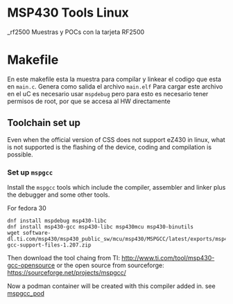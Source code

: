 # MSP430 Tools Linux


_rf2500
Muestras y POCs con la tarjeta RF2500


# Makefile
En este makefile esta la muestra para compilar y linkear el codigo que
esta en `main.c`.
Genera como salida el archivo `main.elf`
Para cargar este archivo en el uC es necesario usar `mspdebug` pero para 
esto es necesario tener permisos de root, por que se accesa al HW directamente


## Toolchain set up

Even when the official version of CSS does not support eZ430 in linux, what is
not supported is the flashing of the device, coding and compilation is possible.

### Set up `mspgcc`

Install the `mspgcc` tools which include the compiler, assembler and linker
plus the debugger and some other tools.

For fedora 30
```
dnf install mspdebug msp430-libc
dnf install msp430-gcc msp430-libc msp430mcu msp430-binutils
wget software-dl.ti.com/msp430/msp430_public_sw/mcu/msp430/MSPGCC/latest/exports/msp430-gcc-support-files-1.207.zip 
```

Then download the tool chaing from TI: http://www.ti.com/tool/msp430-gcc-opensource
or the open source from sourceforge: https://sourceforge.net/projects/mspgcc/

Now a podman container will be created with this compiler added in. see [mspgcc_pod](./mspgcc_pod)
